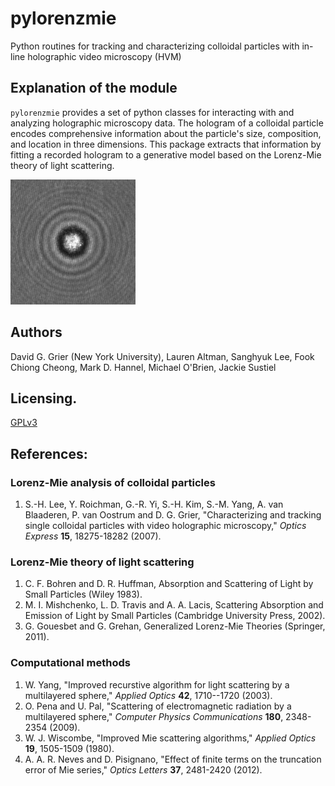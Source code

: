 # pylorenzmie

Python routines for tracking and characterizing colloidal particles
with in-line holographic video microscopy (HVM)

## Explanation of the module
`pylorenzmie` provides a set of python classes for interacting with and
analyzing holographic microscopy data. The hologram of a colloidal
particle encodes comprehensive information about the particle's size,
composition, and location in three dimensions. This package extracts
that information by fitting a recorded hologram to a generative model
based on the Lorenz-Mie theory of light scattering.

<img src="docs/tutorials/crop.png" alt="Typical Hologram" width="200"/>

## Authors
David G. Grier (New York University), Lauren Altman, Sanghyuk Lee, Fook Chiong Cheong, 
Mark D. Hannel, Michael O'Brien, Jackie Sustiel

## Licensing.
[GPLv3](https://www.gnu.org/licenses/gpl-3.0.html)

## References:
### Lorenz-Mie analysis of colloidal particles
1. S.-H. Lee, Y. Roichman, G.-R. Yi, S.-H. Kim, S.-M. Yang,
   A. van Blaaderen, P. van Oostrum and D. G. Grier,
   "Characterizing and tracking single colloidal particles with video
   holographic microscopy," 
   _Optics Express_ **15**, 18275-18282 (2007).

### Lorenz-Mie theory of light scattering
1. C. F. Bohren and D. R. Huffman, Absorption and Scattering of Light
   by Small Particles (Wiley 1983).
1. M. I. Mishchenko, L. D. Travis and A. A. Lacis, Scattering
   Absorption and Emission of Light by Small Particles (Cambridge
   University Press, 2002).
1. G. Gouesbet and G. Grehan, Generalized Lorenz-Mie Theories
   (Springer, 2011).

### Computational methods
1. W. Yang, "Improved recurstive algorithm for light scattering
   by a multilayered sphere," _Applied Optics_ **42**, 1710--1720 (2003).
1. O. Pena and U. Pal, "Scattering of electromagnetic radiation
   by a multilayered sphere," _Computer Physics Communications_
   **180**, 2348-2354 (2009).
1. W. J. Wiscombe, "Improved Mie scattering algorithms,"
   _Applied Optics_ **19**, 1505-1509 (1980).
1. A. A. R. Neves and D. Pisignano, "Effect of finite terms on the
   truncation error of Mie series," _Optics Letters_ **37**,
   2481-2420 (2012).
